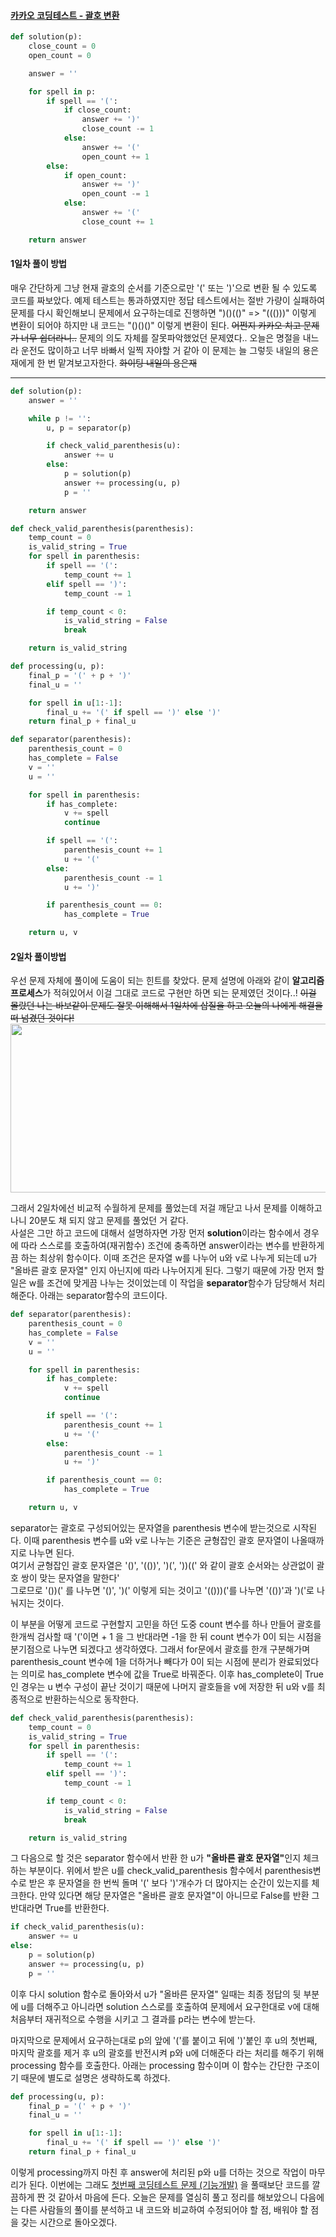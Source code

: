 #### [카카오 코딩테스트 - 괄호 변환](https://programmers.co.kr/learn/courses/30/lessons/60058)

```python
def solution(p):
    close_count = 0
    open_count = 0

    answer = ''

    for spell in p:
        if spell == '(':
            if close_count:
                answer += ')'
                close_count -= 1
            else:
                answer += '('
                open_count += 1
        else:
            if open_count:
                answer += ')'
                open_count -= 1
            else:
                answer += '('
                close_count += 1

    return answer
```

#### 1일차 풀이 방법
매우 간단하게 그냥 현재 괄호의 순서를 기준으로만 '(' 또는 ')'으로 변환 될 수 있도록 코드를 짜보았다.
예제 테스트는 통과하였지만 정답 테스트에서는 절반 가량이 실패하여 문제를 다시 확인해보니 문제에서 요구하는데로 진행하면
")()(()" => "((()))" 이렇게 변환이 되어야 하지만 내 코드는 "()()()" 이렇게 변환이 된다. ~~어쩐지 카카오 치고 문제가 너무 쉽더라니..~~
문제의 의도 자체를 잘못파악했었던 문제였다..
오늘은 명절을 내느라 운전도 많이하고 너무 바빠서 일찍 자야할 거 같아 이 문제는 늘 그렇듯 내일의 용은재에게 한 번 맡겨보고자한다. ~~화이팅 내일의 용은재~~

---
```python
def solution(p):
    answer = ''

    while p != '':
        u, p = separator(p)

        if check_valid_parenthesis(u):
            answer += u
        else:
            p = solution(p)
            answer += processing(u, p)
            p = ''

    return answer

def check_valid_parenthesis(parenthesis):
    temp_count = 0
    is_valid_string = True
    for spell in parenthesis:
        if spell == '(':
            temp_count += 1
        elif spell == ')':
            temp_count -= 1

        if temp_count < 0:
            is_valid_string = False
            break

    return is_valid_string

def processing(u, p):
    final_p = '(' + p + ')'
    final_u = ''

    for spell in u[1:-1]:
        final_u += '(' if spell == ')' else ')'
    return final_p + final_u

def separator(parenthesis):
    parenthesis_count = 0
    has_complete = False
    v = ''
    u = ''

    for spell in parenthesis:
        if has_complete:
            v += spell
            continue

        if spell == '(':
            parenthesis_count += 1
            u += '('
        else:
            parenthesis_count -= 1
            u += ')'

        if parenthesis_count == 0:
            has_complete = True

    return u, v
```

#### 2일차 풀이방법
우선 문제 자체에 풀이에 도움이 되는 힌트를 찾았다. 문제 설명에 아래와 같이 <b>알고리즘 프로세스</b>가 적혀있어서 이걸 그대로 코드로 구현만 하면 되는 문제였던 것이다..! ~~이걸 몰랐던 나는 바보같이 문제도 잘못 이해해서 1일차에 삽질을 하고 오늘의 나에게 해결을 떠 넘겼던 것이다!~~<br>
<img src=https://user-images.githubusercontent.com/96015600/153404479-f3f051b2-386a-4d9c-8dec-8fd0d880fc4c.png width=630, height=270><br>

그래서 2일차에선 비교적 수월하게 문제를 풀었는데 저걸 깨닫고 나서 문제를 이해하고나니 20분도 채 되지 않고 문제를 풀었던 거 같다.<br>
사설은 그만 하고 코드에 대해서 설명하자면 가장 먼저 <b>solution</b>이라는 함수에서 경우에 따라 스스로를 호출하여(재귀함수) 조건에 충족하면 answer이라는 변수를 반환하게끔 하는 최상위 함수이다.
이때 조건은 문자열 w를 나누어 u와 v로 나누게 되는데 u가 "올바른 괄호 문자열" 인지 아닌지에 따라 나누어지게 된다. 그렇기 때문에 가장 먼저 할 일은 w를 조건에 맞게끔 나누는 것이었는데 이 작업을 <b>separator</b>함수가 담당해서 처리해준다. 아래는 separator함수의 코드이다.

```python
def separator(parenthesis):
    parenthesis_count = 0
    has_complete = False
    v = ''
    u = ''

    for spell in parenthesis:
        if has_complete:
            v += spell
            continue

        if spell == '(':
            parenthesis_count += 1
            u += '('
        else:
            parenthesis_count -= 1
            u += ')'

        if parenthesis_count == 0:
            has_complete = True

    return u, v
```
separator는 괄호로 구성되어있는 문자열을 parenthesis 변수에 받는것으로 시작된다. 이때 parenthesis 변수를 u와 v로 나누는 기준은 균형잡인 괄호 문자열이 나올때까지로 나누면 된다.
<br>여기서 균형잡인 괄호 문자열은 '()', '(())', ')(', '))((' 와 같이 괄호 순서와는 상관없이 괄호 쌍이 맞는 문자열을 말한다'<br>
그로므로 '())(' 를 나누면 '()', ')(' 이렇게 되는 것이고 '(()))('를 나누면 '(())'과 ')('로 나눠지는 것이다.

이 부분을 어떻게 코드로 구현할지 고민을 하던 도중 count 변수를 하나 만들어 괄호를 한개씩 검사할 때 '('이면 + 1 을 그 반대라면 -1을 한 뒤 count 변수가 0이 되는 시점을 분기점으로 나누면 되겠다고 생각하였다.
그래서 for문에서 괄호를 한개 구분해가며 parenthesis_count 변수에 1을 더하거나 빼다가 0이 되는 시점에 분리가 완료되었다는 의미로 has_complete 변수에 값을 True로 바꿔준다.
이후 has_complete이 True인 경우는 u 변수 구성이 끝난 것이기 때문에 나머지 괄호들을 v에 저장한 뒤 u와 v를 최종적으로 반환하는식으로 동작한다.

```python
def check_valid_parenthesis(parenthesis):
    temp_count = 0
    is_valid_string = True
    for spell in parenthesis:
        if spell == '(':
            temp_count += 1
        elif spell == ')':
            temp_count -= 1

        if temp_count < 0:
            is_valid_string = False
            break

    return is_valid_string
```
그 다음으로 할 것은 separator 함수에서 반환 한 u가 <b>"올바른 괄호 문자열"</b>인지 체크하는 부분이다. 위에서 받은 u를 check_valid_parenthesis 함수에서 parenthesis변수로 받은 후 
문자열을 한 번씩 돌며 '(' 보다 ')'개수가 더 많아지는 순간이 있는지를 체크한다. 만약 있다면 해당 문자열은 "올바른 괄호 문자열"이 아니므로 False를 반환 그 반대라면 True를 반환한다.

```python
if check_valid_parenthesis(u):
    answer += u
else:
    p = solution(p)
    answer += processing(u, p)
    p = ''
```
이후 다시 solution 함수로 돌아와서 u가 "올바른 문자열" 일때는 최종 정답의 뒷 부분에 u를 더해주고 아니라면 solution 스스로를 호출하여 문제에서 요구한대로 v에 대해 처음부터 재귀적으로 수행을 시키고 그 결과를 p라는 변수에 받는다.

마지막으로 문제에서 요구하는대로 p의 앞에 '('를 붙이고 뒤에 ')'붙인 후 u의 첫번째, 마지막 괄호를 제거 후 u의 괄호를 반전시켜 p와 u에 더해준다 라는 처리를 해주기 위해 processing 함수를 호출한다.
아래는 processing 함수이며 이 함수는 간단한 구조이기 때문에 별도로 설명은 생략하도록 하겠다.
```python
def processing(u, p):
    final_p = '(' + p + ')'
    final_u = ''

    for spell in u[1:-1]:
        final_u += '(' if spell == ')' else ')'
    return final_p + final_u
```
이렇게 processing까지 마친 후 answer에 처리된 p와 u를 더하는 것으로 작업이 마무리가 된다. 이번에는 그래도 [첫번째 코딩테스트 문제 (기능개발)](https://github.com/dev-jay-yong/TIL-TID-TIW/blob/main/TIS/%ED%8C%8C%EC%9D%B4%EC%8D%AC_001(%EA%B8%B0%EB%8A%A5%EA%B0%9C%EB%B0%9C).md)
을 풀때보단 코드를 깔끔하게 짠 것 같아서 마음에 든다. 오늘은 문제를 열심히 풀고 정리를 해보았으니 다음에는 다른 사람들의 풀이를 분석하고 내 코드와 비교하여 수정되어야 할 점, 배워야 할 점을 갖는 시간으로 돌아오겠다.
